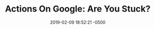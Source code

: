 ---
layout: post
title:  "Actions On Google: Are You Stuck?"
date:   2019-02-09 18:52:21 -0500
categories: blogs
redirect_to: https://medium.com/p/5adfdf9a6a9f/
---